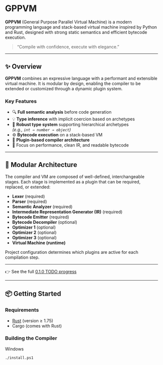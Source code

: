 # GPPVM

**GPPVM** (General Purpose Parallel Virtual Machine) is a modern programming language and stack-based virtual machine inspired by Python and Rust, designed with strong static semantics and efficient bytecode execution.

> “Compile with confidence, execute with elegance.”

---

## ✨ Overview

**GPPVM** combines an expressive language with a performant and extensible virtual machine. It is modular by design, enabling the compiler to be extended or customized through a dynamic plugin system.

### Key Features

- 🔍 **Full semantic analysis** before code generation
- 💡 **Type inference** with implicit coercion based on archetypes
- 🧠 **Robust type system** supporting hierarchical archetypes  
  *(e.g., `int → number → object`)*
- ⚙️ **Bytecode execution** on a stack-based VM
- 🧩 **Plugin-based compiler architecture**
- 🚀 Focus on performance, clean IR, and readable bytecode

---

## 🔧 Modular Architecture

The compiler and VM are composed of well-defined, interchangeable stages. Each stage is implemented as a plugin that can be required, replaced, or extended:

- **Lexer** (required)
- **Parser** (required)
- **Semantic Analyzer** (required)
- **Intermediate Representation Generator (IR)** (required)
- **Bytecode Emitter** (required)
- **Bytecode Decompiler** (optional)
- **Optimizer 1** (optional)
- **Optimizer 2** (optional)
- **Optimizer 3** (optional)
- **Virtual Machine (runtime)**

Project configuration determines which plugins are active for each compilation step.

---
👉 See the full [0.1.0 TODO progress](TODO.md)

---

## 📦 Getting Started

### Requirements

- [Rust](https://www.rust-lang.org/) (version ≥ 1.75)
- Cargo (comes with Rust)

### Building the Compiler

Windows
```bash
./install.ps1
```